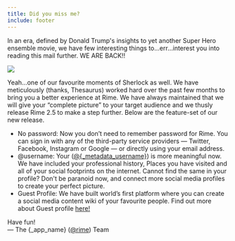 ```yaml
---
title: Did you miss me?
include: footer
---
```


In an era, defined by Donald Trump's insights to yet another Super Hero ensemble movie, we have few interesting things to…err…interest you into reading this mail further. WE ARE BACK!!

![](https://s3.amazonaws.com/trolley/attachments/20160601-060615_didyoumissme.gif)

Yeah…one of our favourite moments of Sherlock as well. We have meticulously (thanks, Thesaurus) worked hard over the past few months to bring you a better experience at Rime. We have always maintained that we will give your “complete picture” to your target audience and we thusly release Rime 2.5 to make a step further. Below are the feature-set of our new release.

- No password: Now you don’t need to remember password for Rime. You can sign in with any of the third-party service providers — Twitter, Facebook, Instagram or Google — or directly using your email address.
- @username: Your ([@{_metadata_username}]({_app_base_url}/@{_metadata_username})) is more meaningful now. We have included your professional history, Places you have visited and all of your social footprints on the internet. Cannot find the same in your profile? Don't be paranoid now, and connect more social media profiles to create your perfect picture.
- Guest Profile: We have built world’s first platform where you can create a social media content wiki of your favourite people. Find out more about Guest profile [here!](https://rime.co/guest/about)

Have fun!  
&mdash; The {_app_name} ([@rime]({_app_base_url}/@rime])) Team